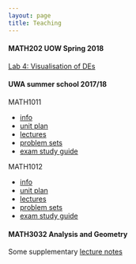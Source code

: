 ```yaml
---
layout: page
title: Teaching
---
```


#### MATH202 UOW Spring 2018

[Lab 4: Visualisation of DEs](MATH202_lab4.html)

#### UWA summer school 2017/18

MATH1011

* [info](MATH1011_info.html)
* [unit plan](MATH1011_unit_plan.html) 
* [lectures](MATH1011_lectures.html)
* [problem sets](MATH1011_problems.html)
* [exam study guide](1011_exam_study_guide.html)


MATH1012

* [info](MATH1012_info.html)
* [unit plan](MATH1012_unit_plan.html) 
* [lectures](MATH1012_lectures.html)
* [problem sets](MATH1012_problems.html)
* [exam study guide](1012_exam_study_guide.html)

#### MATH3032 Analysis and Geometry

Some supplementary [lecture notes](supp_notes.pdf)